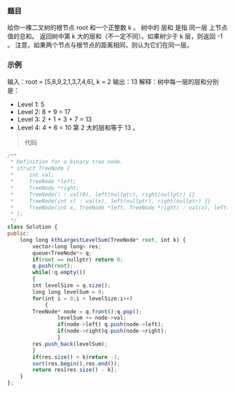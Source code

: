 ### 题目
给你一棵二叉树的根节点 root 和一个正整数 k 。
树中的 层和 是指 同一层 上节点值的总和。
返回树中第 k 大的层和（不一定不同）。如果树少于 k 层，则返回 -1 。
注意，如果两个节点与根节点的距离相同，则认为它们在同一层。

### 示例
输入：root = [5,8,9,2,1,3,7,4,6], k = 2
输出：13
解释：树中每一层的层和分别是：
- Level 1: 5
- Level 2: 8 + 9 = 17
- Level 3: 2 + 1 + 3 + 7 = 13
- Level 4: 4 + 6 = 10
第 2 大的层和等于 13 。

> 代码
```js
/**
 * Definition for a binary tree node.
 * struct TreeNode {
 *     int val;
 *     TreeNode *left;
 *     TreeNode *right;
 *     TreeNode() : val(0), left(nullptr), right(nullptr) {}
 *     TreeNode(int x) : val(x), left(nullptr), right(nullptr) {}
 *     TreeNode(int x, TreeNode *left, TreeNode *right) : val(x), left(left), right(right) {}
 * };
 */
class Solution {
public:
    long long kthLargestLevelSum(TreeNode* root, int k) {
        vector<long long> res;
        queue<TreeNode*> q;
        if(root == nullptr) return 0;
        q.push(root);
        while(!q.empty())
        {
		int levelSize = q.size();
		long long levelSum = 0;
		for(int i = 0;i < levelSize;i++)
	        {
		TreeNode* node = q.front();q.pop();
                levelSum += node->val;
                if(node->left) q.push(node->left);
                if(node->right)q.push(node->right);
                }
		res.push_back(levelSum);
        }
        if(res.size() < k)return -1;
        sort(res.begin(),res.end());
        return res[res.size() - k];
    }
};
```